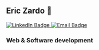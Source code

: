 ## Eric Zardo 👋

<a href="https://www.linkedin.com/in/eric-zardo-a53630228/">
  <img src="https://img.shields.io/badge/linkedin-%230077B5.svg?style=for-the-badge&logo=linkedin&logoColor=white" alt="LinkedIn Badge" />
</a>

<a href="mailto:ericszardo@gmail.com">
  <img src="https://img.shields.io/badge/Gmail-D14836?style=for-the-badge&logo=gmail&logoColor=white" alt="Email Badge" />
</a>

### Web & Software development


